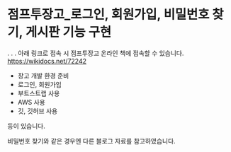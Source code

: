 # 점프투장고_로그인, 회원가입, 비밀번호 찾기, 게시판 기능 구현
.
.
.
아래 링크로 접속 시 점프투장고 온라인 책에 접속할 수 있습니다.
https://wikidocs.net/72242

- 장고 개발 환경 준비
- 로그인, 회원가입
- 부트스트랩 사용
- AWS 사용
- 깃, 깃허브 사용

등이 있습니다.

비밀번호 찾기와 같은 경우엔 다른 블로그 자료를 참고하였습니다.
